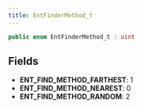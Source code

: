 ```yaml
---
title: EntFinderMethod_t
---
```


```csharp
public enum EntFinderMethod_t : uint
```

## Fields

- **ENT_FIND_METHOD_FARTHEST**: 1
- **ENT_FIND_METHOD_NEAREST**: 0
- **ENT_FIND_METHOD_RANDOM**: 2

